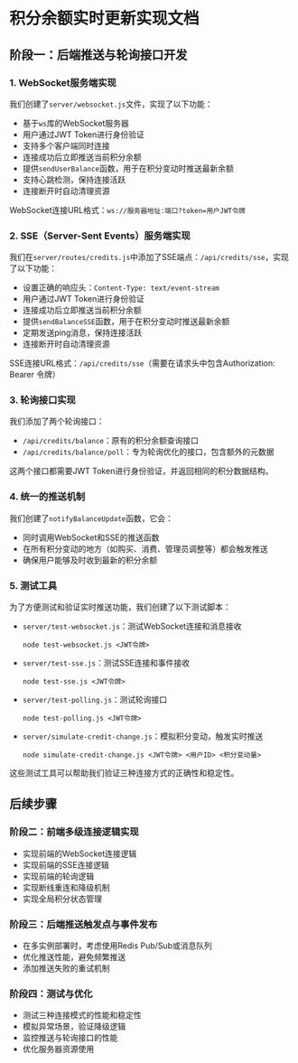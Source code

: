 # 积分余额实时更新实现文档

## 阶段一：后端推送与轮询接口开发

### 1. WebSocket服务端实现

我们创建了`server/websocket.js`文件，实现了以下功能：

- 基于`ws`库的WebSocket服务器
- 用户通过JWT Token进行身份验证
- 支持多个客户端同时连接
- 连接成功后立即推送当前积分余额
- 提供`sendUserBalance`函数，用于在积分变动时推送最新余额
- 支持心跳检测，保持连接活跃
- 连接断开时自动清理资源

WebSocket连接URL格式：`ws://服务器地址:端口?token=用户JWT令牌`

### 2. SSE（Server-Sent Events）服务端实现

我们在`server/routes/credits.js`中添加了SSE端点：`/api/credits/sse`，实现了以下功能：

- 设置正确的响应头：`Content-Type: text/event-stream`
- 用户通过JWT Token进行身份验证
- 连接成功后立即推送当前积分余额
- 提供`sendBalanceSSE`函数，用于在积分变动时推送最新余额
- 定期发送ping消息，保持连接活跃
- 连接断开时自动清理资源

SSE连接URL格式：`/api/credits/sse`（需要在请求头中包含Authorization: Bearer 令牌）

### 3. 轮询接口实现

我们添加了两个轮询接口：

- `/api/credits/balance`：原有的积分余额查询接口
- `/api/credits/balance/poll`：专为轮询优化的接口，包含额外的元数据

这两个接口都需要JWT Token进行身份验证，并返回相同的积分数据结构。

### 4. 统一的推送机制

我们创建了`notifyBalanceUpdate`函数，它会：

- 同时调用WebSocket和SSE的推送函数
- 在所有积分变动的地方（如购买、消费、管理员调整等）都会触发推送
- 确保用户能够及时收到最新的积分余额

### 5. 测试工具

为了方便测试和验证实时推送功能，我们创建了以下测试脚本：

- `server/test-websocket.js`：测试WebSocket连接和消息接收
  ```
  node test-websocket.js <JWT令牌>
  ```

- `server/test-sse.js`：测试SSE连接和事件接收
  ```
  node test-sse.js <JWT令牌>
  ```

- `server/test-polling.js`：测试轮询接口
  ```
  node test-polling.js <JWT令牌>
  ```

- `server/simulate-credit-change.js`：模拟积分变动，触发实时推送
  ```
  node simulate-credit-change.js <JWT令牌> <用户ID> <积分变动量>
  ```

这些测试工具可以帮助我们验证三种连接方式的正确性和稳定性。

## 后续步骤

### 阶段二：前端多级连接逻辑实现

- 实现前端的WebSocket连接逻辑
- 实现前端的SSE连接逻辑
- 实现前端的轮询逻辑
- 实现断线重连和降级机制
- 实现全局积分状态管理

### 阶段三：后端推送触发点与事件发布

- 在多实例部署时，考虑使用Redis Pub/Sub或消息队列
- 优化推送性能，避免频繁推送
- 添加推送失败的重试机制

### 阶段四：测试与优化

- 测试三种连接模式的性能和稳定性
- 模拟异常场景，验证降级逻辑
- 监控推送与轮询接口的性能
- 优化服务器资源使用 